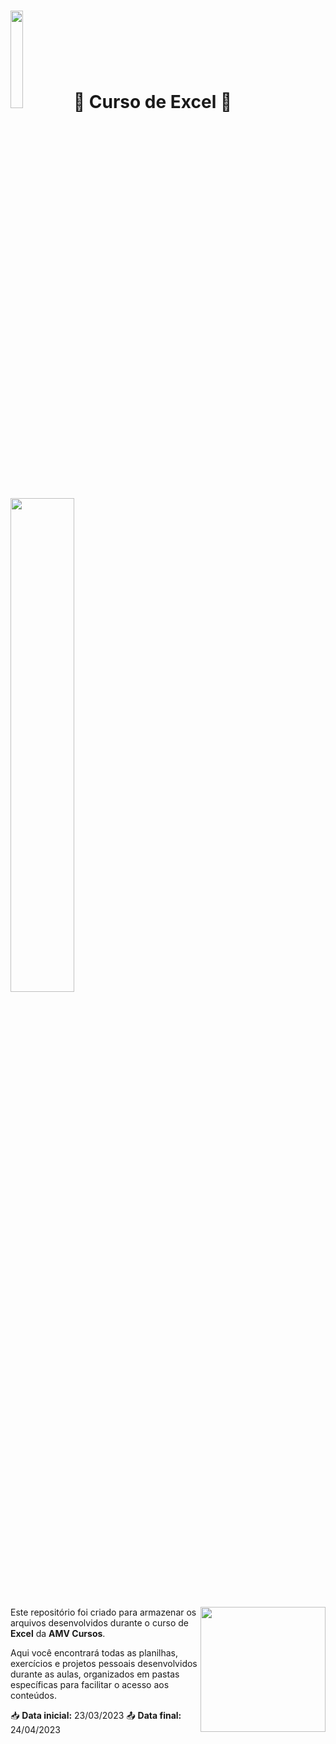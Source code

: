 # <img src="https://i.imgur.com/Xtersqi.gif" width= "20%">🌴 Curso de Excel 🌴 <img src="https://i.imgur.com/Xtersqi.gif" width= "45%">


<img src="https://i.pinimg.com/originals/9d/9b/d1/9d9bd13afce1a798d22ecfd9897730ed.gif" width="200px" align="right">

Este repositório foi criado para armazenar os arquivos desenvolvidos durante o curso de **Excel** da **AMV Cursos**.

Aqui você encontrará todas as planilhas, exercícios e projetos pessoais desenvolvidos durante as aulas, organizados em pastas específicas para facilitar o acesso aos conteúdos. 

📥 **Data inicial:** 23/03/2023
📤 **Data final:** 24/04/2023
